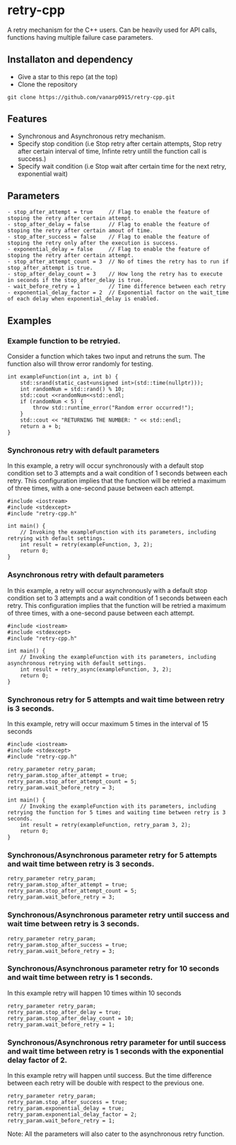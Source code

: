 # retry-cpp
A retry mechanism for the C++ users. Can be heavily used for API calls, functions having multiple failure case parameters.


## Installaton and dependency
* Give a star to this repo (at the top)
* Clone the repository

```
git clone https://github.com/vanarp0915/retry-cpp.git
```
## Features
* Synchronous and Asynchronous retry mechanism.
* Specify stop condition (i.e Stop retry after certain attempts, Stop retry after certain interval of time, Infinte retry untill the function call is success.)
* Specify wait condition (i.e Stop wait after certain time for the next retry, exponential wait)

## Parameters
```
- stop_after_attempt = true     // Flag to enable the feature of stoping the retry after certain attempt.
- stop_after_delay = false      // Flag to enable the feature of stoping the retry after certain amout of time.
- stop_after_success = false    // Flag to enable the feature of stoping the retry only after the execution is success.
- exponential_delay = false     // Flag to enable the feature of stoping the retry after certain attempt.
- stop_after_attempt_count = 3  // No of times the retry has to run if stop_after_attempt is true. 
- stop_after_delay_count = 3    // How long the retry has to execute in seconds if the stop_after_delay is true.
- wait_before_retry = 1         // Time difference between each retry
- exponential_delay_factor = 2  // Exponential factor on the wait_time of each delay when exponential_delay is enabled.
```

## Examples
### Example function to be retryied.
Consider a function which takes two input and retruns the sum. The function also will throw error randomly for testing.

```
int exampleFunction(int a, int b) {
    std::srand(static_cast<unsigned int>(std::time(nullptr)));
    int randomNum = std::rand() % 10;
    std::cout <<randomNum<<std::endl;
    if (randomNum < 5) {
        throw std::runtime_error("Random error occurred!");
    }
    std::cout << "RETURNING THE NUMBER: " << std::endl;
    return a + b;
}
```
### Synchronous retry with default parameters
In this example, a retry will occur synchronously with a default stop condition set to 3 attempts and a wait condition of 1 seconds between each retry. This configuration implies that the function will be retried a maximum of three times, with a one-second pause between each attempt.
```
#include <iostream>
#include <stdexcept>
#include "retry-cpp.h"

int main() {
    // Invoking the exampleFunction with its parameters, including retrying with default settings.
    int result = retry(exampleFunction, 3, 2);
    return 0;
}
```
### Asynchronous retry with default parameters
In this example, a retry will occur asynchronously with a default stop condition set to 3 attempts and a wait condition of 1 seconds between each retry. This configuration implies that the function will be retried a maximum of three times, with a one-second pause between each attempt.
```
#include <iostream>
#include <stdexcept>
#include "retry-cpp.h"

int main() {
    // Invoking the exampleFunction with its parameters, including asynchronous retrying with default settings.
    int result = retry_async(exampleFunction, 3, 2);
    return 0;
}
```

### Synchronous retry for 5 attempts and wait time between retry is 3 seconds.
In this example, retry will occur maximum 5 times in the interval of 15 seconds
```
#include <iostream>
#include <stdexcept>
#include "retry-cpp.h"

retry_parameter retry_param;
retry_param.stop_after_attempt = true;
retry_param.stop_after_attempt_count = 5;
retry_param.wait_before_retry = 3;

int main() {
    // Invoking the exampleFunction with its parameters, including retrying the function for 5 times and waiting time between retry is 3 seconds.
    int result = retry(exampleFunction, retry_param 3, 2);
    return 0;
}
```
### Synchronous/Asynchronous parameter retry for 5 attempts and wait time between retry is 3 seconds.
```
retry_parameter retry_param;
retry_param.stop_after_attempt = true;
retry_param.stop_after_attempt_count = 5;
retry_param.wait_before_retry = 3;
```

### Synchronous/Asynchronous parameter retry until success and wait time between retry is 3 seconds.
```
retry_parameter retry_param;
retry_param.stop_after_success = true;
retry_param.wait_before_retry = 3;
```

### Synchronous/Asynchronous parameter retry for 10 seconds and wait time between retry is 1 seconds.
In this example retry will happen 10 times within 10 seconds
```
retry_parameter retry_param;
retry_param.stop_after_delay = true;
retry_param.stop_after_delay_count = 10; 
retry_param.wait_before_retry = 1;
```

### Synchronous/Asynchronous retry parameter for until success and wait time between retry is 1 seconds with the exponential delay factor of 2.
In this example retry will happen until success. But the time difference between each retry will be double with respect to the previous one.
```
retry_parameter retry_param;
retry_param.stop_after_success = true;
retry_param.exponential_delay = true;
retry_param.exponential_delay_factor = 2;
retry_param.wait_before_retry = 1;
```
Note: All the parameters will also cater to the asynchronous retry function.
